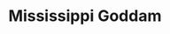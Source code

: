 ---
index: 9
layout: default
title: Mississippi Goddam
event: 16th Street Baptist Church Bombing
artist: Nina Simone
genre: R&B
writer: Nina Simone
producer: Hal Mooney
album: Nina Simone in Concert
label: Philips Records
country: USA
language: English
duration: '2:58'
released: 1964
video: https://www.youtube.com/embed/LJ25-U3jNWM
description1: The song Mississippi Goddam was Simones response to the racially motivated murders of Emmett Till and Medgars Evers in Mississippi as well as the 16th Street Baptist Church Bombing. 
description: Simone said that although there were people who protested the song, they missed the point. She believed an artists duty is to reflect the times and at that desperate time, she couldn't help but be involved.
award1: Selected by the Library of Congress for preservation in the National Recording Registry for being "culturally, historically, or aesthetically significant", 2019
award2:
award3:
more-versions: https://secondhandsongs.com/performance/350872
versions: Carole Alston (2007)
source1: Cohodas, N., 2018, “Mississippi Goddam”—Nina Simone (1964), <em> National Library of Congress </em>
source1-url: https://www.loc.gov/static/programs/national-recording-preservation-board/documents/MississippiGoddam.pdf
---